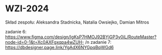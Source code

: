 # WZI-2024
Skład zespołu:
Aleksandra Stadnicka, Natalia Owsiejko, Damian Mitros


zadanie 6: https://www.figma.com/design/IgKsP7HMOJ92BYjGP3y0iL/RouteMaster?node-id=0-1&t=Xc0AXFgxqpa4wZUH- /n
zadanie 7: https://dbdesigner.page.link/YgAdX6NYGpqBqWGd6

